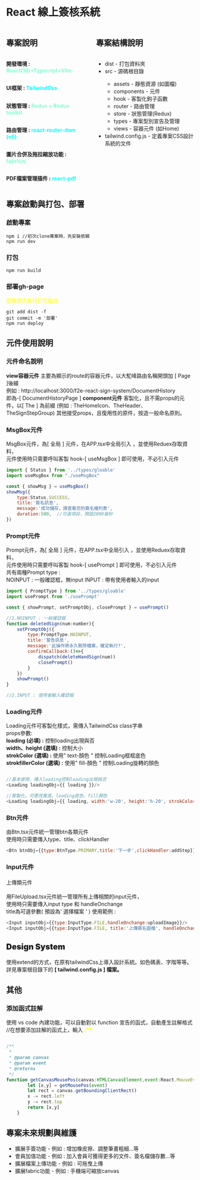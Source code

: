 # React 線上簽核系統
<div style="display:flex">
    <section style="display:flex;flex-direction: column;margin-right:50px">
        <h2 style="font-weight:bolder">專案說明</h2>
        <p style="font-weight:bold"> 開發環境 : <span style="color: aquamarine ; font-weight:bold"> React(18)+Typscript+Vite </span></p>
        <p style="font-weight:bold"> UI框架 : <span style="color: aqua ; font-weight:bold"> TailwindCss </span></p>
        <p style="font-weight:bold"> 狀態管理 :  <span style="color: aquamarine ; font-weight:bold"> Redux + Redux toolkit </span></p>
        <p style="font-weight:bold"> 路由管理 :  <span style="color: aqua ; font-weight:bold"> react-router-dom (v6) </span></p>
        <p style="font-weight:bold"> 圖片合併及拖拉縮放功能 :  <span style="color: aquamarine ; font-weight:bold"> fabricjs </span></p>
        <p style="font-weight:bold"> PDF檔案管理插件 :  <span style="color: aqua ; font-weight:bold"> react-pdf </span></p>
    </section>
    <section style="display:flex;flex-direction: column">
        <h2 style="font-weight:bolder">專案結構說明</h2>
        <ul>
            <li>dist - 打包資料夾</li>
            <li>src  - 源碼根目錄</li>
            <ul>
                <li>assets     - 靜態資源 (如圖檔)</li>
                <li>components -  元件</li>
                <li>hook       -  客製化鉤子函數</li>
                <li>router     -  路由管理</li>
                <li>store      -  狀態管理(Redux)</li>
                <li>types      -  專案型別宣告及管理</li>
                <li>views      -  容器元件 (如Home)</li>
            </ul>
            <li>tailwind.config.js - 定義專案CSS設計系統的文件</li>
        </ul>
    </section>
</div>

## <span style="font-weight:bolder">專案啟動與打包、部署</span>
### 啟動專案
```
npm i //初次clone專案時，先安裝依賴
npm run dev
```
### 打包
```
npm run build
```
### 部署gh-page
<span style="color: yellow"> 部署請先執行打包動作 </span>

```
git add dist -f
git commit -m '部署'
npm run deploy

```
## <span style="font-weight:bolder">元件使用說明</span>
### <span style="font-weight:bold">元件命名說明</span>
<span style="font-weight:bold">view容器元件</span>
主要為顯示的route的容器元件，以大駝峰路由名稱開頭加 [ Page ]後綴<br>
例如 : http://localhost:3000/f2e-react-sign-system/DocumentHistory<br>
即為-[ DocumentHistoryPage ]
<span style="font-weight:bold">component元件</span>
客製化，且不需props的元件，以[ The ] 為前綴 (例如 : TheHomeIcon、TheHeader、TheSignStepGroup)
其他接受props，且復用性的原件，按造一般命名原則。

### <span style="font-weight:bold">MsgBox元件</span>
MsgBox元件，為[ 全局 ] 元件，在APP.tsx中全局引入 ，並使用Reduex存取資料，<br>
元件使用時只需要呼叫客製 hook-[ useMsgBox ] 即可使用，不必引入元件
```javascript
import { Status } from '../types/gloable'
import useMsgBox from "./useMsgBox"

const { showMsg } = useMsgBox()
showMsg({
    type:Status.SUCCESS,
    title:'簽名訊息',
    message:'成功儲存，請查看您的簽名檔列表',
    duration:500,  //可選項目，預設2000毫秒
})

```
### <span style="font-weight:bold">Prompt元件</span>
Prompt元件，為[ 全局 ] 元件，在APP.tsx中全局引入 ，並使用Reduex存取資料，<br>
元件使用時只需要呼叫客製 hook-[ usePrompt ] 即可使用，不必引入元件<br>
共有兩種Prompt type : <br>
NOINPUT : 一般確認框，無input
INPUT : 帶有使用者輸入的input
```javascript
import { PromptType } from '../types/gloable'
import usePrompt from './usePrompt'

const { showPrompt, setPromptObj, closePrompt } = usePrompt()

//1.NOINPUT : 一般確認框
function deletedSign(num:number){
    setPromptObj({
        type:PromptType.NOINPUT,
        title:'警告訊息',
        message:'此操作將永久刪除檔案，確定執行?',
        confirmCallback:()=>{
            dispatch(deleteHandSign(num))
            closePrompt()
        }
    })
    showPrompt()
}

//2.INPUT : 使用者輸入確認框

```
### <span style="font-weight:bold">Loading元件</span>
Loading元件可客製化樣式，需傳入TailwindCss class字串<br>
props參數:<br>
<span style="font-weight:bold">loading (必填) :</span> 控制loading出現與否<br>
<span style="font-weight:bold">width、height (選填) :</span> 控制大小<br>
<span style="font-weight:bold">strokColor (選填) :</span> 使用" text-顏色 " 控制Loading框框底色<br>
<span style="font-weight:bold">strokfillerColor (選填) :</span> 使用" fill-顏色 " 控制Loading旋轉的顏色
```javascript

//基本使用，傳入loading控制loading出現與否
<Loading loadingObj={{ loading }}/>

//客製化，可更改寬高、loading底色、fill顏色
<Loading loadingObj={{ loading, width:'w-20', height:'h-20', strokColor:'text-yellow-200', strokfillerColor:'fill-red-600' }}/>

```
### <span style="font-weight:bold">Btn元件</span>
由Btn.tsx元件統一管理btn各類元件<br>
使用時只需要傳入type、title、clickHandler<br>
```javascript
<Btn btnObj={{type:BtnType.PRIMARY,title:'下一步',clickHandler:addStep}}/>
```
### <span style="font-weight:bold">Input元件</span>
#### <span style="font-weight:500">上傳類元件</span>
用FileUpload.tsx元件統一管理所有上傳相關的input元件，<br>
使用時只需要傳入input type 和 handleOnchange<br>
title為可選參數( 預設為' 選擇檔案 ' )
使用範例 : 
```javascript
<Input inputObj={{type:InputType.FILE,handleOnchange:uploadImage}}/>
<Input inputObj={{type:InputType.FILE, title:'上傳簽名圖檔', handleOnchange:uploadImage}}/>
```
## <span style="font-weight:bolder">Design System</span>
使用extend的方式，在原有tailwindCss上導入設計系統。如色碼表、字階等等。
詳見專案根目錄下的 <span style="font-weight:bold">[ tailwind.config.js ] <span/>檔案。
## <span style="font-weight:bolder">其他</span>
### 添加函式註解
使用 vs code 內建功能，可以自動對以 function 宣告的函式，自動產生註解格式 <br>
//在想要添加註解的函式上，輸入<span style="font-weight:bold;color: yellow" > /** </span>
```javascript

/**
 * 
 * @param canvas 
 * @param event 
 * @returns 
 */
function getCanvasMousePos(canvas:HTMLCanvasElement,event:React.MouseEvent<HTMLCanvasElement>) {
        let [x,y] = getMousePos(event)
        let rect = canvas.getBoundingClientRect()
        x -= rect.left
        y -= rect.top
        return [x,y]
    }
``` 
## <span style="font-weight:bolder">專案未來規劃與維護</span>
<ul>
    <li>擴展手簽功能  - 例如 : 增加橡皮擦、調整筆畫粗細...等</li>
    <li>會員加值功能 - 例如 : 加入會員可獲得更多的文件、簽名檔儲存數...等</li>
    <li>擴展檔案上傳功能 - 例如 : 可拖曳上傳</li>
    <li>擴展fabric功能 - 例如 : 手機端可縮放canvas</li>
</ul>